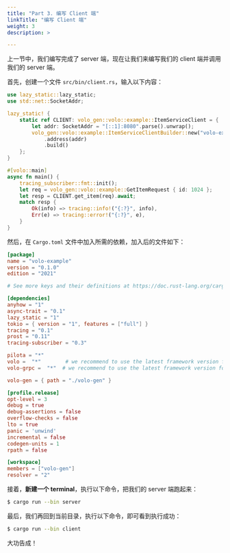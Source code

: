 ```yaml
---
title: "Part 3. 编写 Client 端"
linkTitle: "编写 Client 端"
weight: 3
description: >

---
```


上一节中，我们编写完成了 server 端，现在让我们来编写我们的 client 端并调用我们的 server 端。

首先，创建一个文件 `src/bin/client.rs`，输入以下内容：

```rust
use lazy_static::lazy_static;
use std::net::SocketAddr;

lazy_static! {
    static ref CLIENT: volo_gen::volo::example::ItemServiceClient = {
        let addr: SocketAddr = "[::1]:8080".parse().unwrap();
        volo_gen::volo::example::ItemServiceClientBuilder::new("volo-example")
            .address(addr)
            .build()
    };
}

#[volo::main]
async fn main() {
    tracing_subscriber::fmt::init();
    let req = volo_gen::volo::example::GetItemRequest { id: 1024 };
    let resp = CLIENT.get_item(req).await;
    match resp {
        Ok(info) => tracing::info!("{:?}", info),
        Err(e) => tracing::error!("{:?}", e),
    }
}
```

然后，在 `Cargo.toml` 文件中加入所需的依赖，加入后的文件如下：

```toml
[package]
name = "volo-example"
version = "0.1.0"
edition = "2021"

# See more keys and their definitions at https://doc.rust-lang.org/cargo/reference/manifest.html

[dependencies]
anyhow = "1"
async-trait = "0.1"
lazy_static = "1"
tokio = { version = "1", features = ["full"] }
tracing = "0.1"
prost = "0.11"
tracing-subscriber = "0.3"

pilota = "*"
volo =  "*"        # we recommend to use the latest framework version for new features and bug fixes
volo-grpc =  "*"  # we recommend to use the latest framework version for new features and bug fixes

volo-gen = { path = "./volo-gen" }

[profile.release]
opt-level = 3
debug = true
debug-assertions = false
overflow-checks = false
lto = true
panic = 'unwind'
incremental = false
codegen-units = 1
rpath = false

[workspace]
members = ["volo-gen"]
resolver = "2"
```

接着，**新建一个 terminal**，执行以下命令，把我们的 server 端跑起来：

```bash
$ cargo run --bin server
```

最后，我们再回到当前目录，执行以下命令，即可看到执行成功：

```bash
$ cargo run --bin client
```

大功告成！
